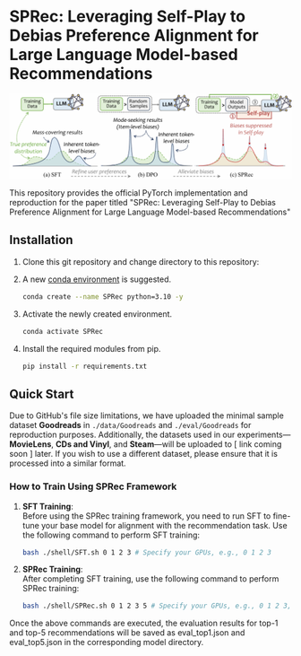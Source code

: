 
# SPRec: Leveraging Self-Play to Debias Preference Alignment for Large Language Model-based Recommendations

<div style="text-align: center;">
<img src="./figs/method.png" alt="introduction" style="zoom:50%;" />
</div>

This repository provides the official PyTorch implementation and reproduction for the paper titled "SPRec: Leveraging Self-Play to Debias Preference Alignment for Large Language Model-based Recommendations" 

## Installation

1. Clone this git repository and change directory to this repository:

2. A new [conda environment](https://docs.conda.io/projects/conda/en/latest/user-guide/concepts/environments.html) is suggested. 

    ```bash
    conda create --name SPRec python=3.10 -y
    ```

3. Activate the newly created environment.

    ```bash
    conda activate SPRec
    ```

4. Install the required modules from pip.

    ```bash
    pip install -r requirements.txt
    ```


## Quick Start

Due to GitHub's file size limitations, we have uploaded the minimal sample dataset **Goodreads** in `./data/Goodreads` and `./eval/Goodreads` for reproduction purposes. Additionally, the datasets used in our experiments—**MovieLens**, **CDs and Vinyl**, and **Steam**—will be uploaded to [ link coming soon ] later. If you wish to use a different dataset, please ensure that it is processed into a similar format.

### How to Train Using SPRec Framework

1. **SFT Training**:  
   Before using the SPRec training framework, you need to run SFT to fine-tune your base model for alignment with the recommendation task. Use the following command to perform SFT training:  
   ```bash
   bash ./shell/SFT.sh 0 1 2 3 # Specify your GPUs, e.g., 0 1 2 3
2. **SPRec Training**:    
    After completing SFT training, use the following command to perform SPRec training:
    ```bash
    bash ./shell/SPRec.sh 0 1 2 3 5 # Specify your GPUs, e.g., 0 1 2 3, and the number of iterations, e.g., 5
Once the above commands are executed, the evaluation results for top-1 and top-5 recommendations will be saved as eval_top1.json and eval_top5.json in the corresponding model directory.
